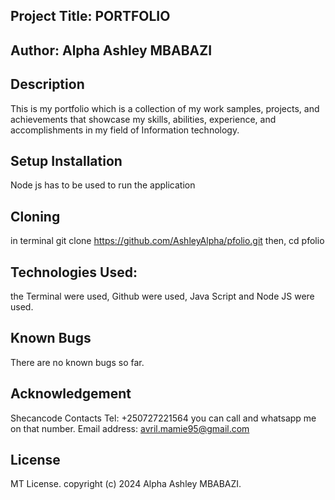 ## Project Title: PORTFOLIO
## Author: Alpha Ashley MBABAZI
## Description

This is my portfolio which is a collection of my work samples, projects, and achievements that showcase my skills, abilities, experience, and accomplishments in my field of Information technology. 

## Setup Installation
Node js has to be used to run the application


## Cloning
in terminal
git clone https://github.com/AshleyAlpha/pfolio.git then,
cd pfolio

## Technologies Used:
the Terminal were used,
Github were used,
Java Script and Node JS were used.

## Known Bugs
There are no known bugs so far.

## Acknowledgement
Shecancode
Contacts
Tel: +250727221564 you can call and whatsapp me on that number.
Email address: avril.mamie95@gmail.com

## License
MT License. copyright (c) 2024 Alpha Ashley MBABAZI.
